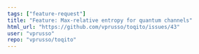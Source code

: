 ```yaml
---
tags: ["feature-request"]
title: "Feature: Max-relative entropy for quantum channels"
html_url: "https://github.com/vprusso/toqito/issues/43"
user: "vprusso"
repo: "vprusso/toqito"
---
```



